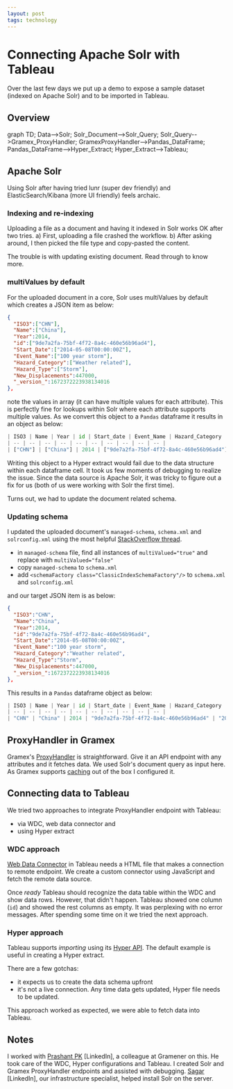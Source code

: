 ```yaml
---
layout: post
tags: technology
---
```


# Connecting Apache Solr with Tableau

Over the last few days we put up a demo to expose a sample dataset (indexed on Apache Solr) and to be imported in Tableau.

<script src="https://cdnjs.cloudflare.com/ajax/libs/mermaid/8.6.0/mermaid.min.js"></script>

## Overview

<div class="mermaid">
  graph TD;
      Data-->Solr;
      Solr_Document-->Solr_Query;
      Solr_Query-->Gramex_ProxyHandler;
      GramexProxyHandler-->Pandas_DataFrame;
      Pandas_DataFrame-->Hyper_Extract;
      Hyper_Extract-->Tableau;
</div>

## Apache Solr
Using Solr after having tried lunr (super dev friendly) and ElasticSearch/Kibana (more UI friendly) feels archaic.

### Indexing and re-indexing
Uploading a file as a document and having it indexed in Solr works OK after two tries. a) First, uploading a file crashed the workflow. b) After asking around, I then picked the file type and copy-pasted the content. 

The trouble is with updating existing document. Read through to know more.

### multiValues by default
For the uploaded document in a core, Solr uses multiValues by default which creates a JSON item as below:

```json
{
  "ISO3":["CHN"],
  "Name":["China"],
  "Year":2014,
  "id":["9de7a2fa-75bf-4f72-8a4c-460e56b96ad4"],
  "Start_Date":["2014-05-08T00:00:00Z"],
  "Event_Name":["100 year storm"],
  "Hazard_Category":["Weather related"],
  "Hazard_Type":["Storm"],
  "New_Displacements":447000,
  "_version_":1672372223938134016
},
```

note the values in array (it can have multiple values for each attribute). This is perfectly fine for lookups within Solr where each attribute supports multiple values. As we convert this object to a `Pandas` dataframe it results in an object as below:

```py
| ISO3 | Name | Year | id | Start_date | Event_Name | Hazard_Category | Hazard_Type | New_Displacements | _version_ |
| -- | -- | -- | -- | -- | -- | -- | -- | -- | -- |
| ["CHN"] | ["China"] | 2014 | ["9de7a2fa-75bf-4f72-8a4c-460e56b96ad4"] | ["2014-05-08T00:00:00Z"] | ["100 year storm"] | ["Weather related"] | ["Storm"] | 447000 | 1672372223938134016 |
```

Writing this object to a Hyper extract would fail due to the data structure within each dataframe cell. It took us few moments of debugging to realize the issue. Since the data source is Apache Solr, it was tricky to figure out a fix for us (both of us were working with Solr the first time).

Turns out, we had to update the document related schema. 

### Updating schema

I updated the uploaded document's `managed-schema`, `schema.xml` and `solrconfig.xml` using the most helpful [StackOverflow thread](https://stackoverflow.com/questions/44281922/how-to-turn-off-multivalue-in-solr).

- in `managed-schema` file, find all instances of `multiValued="true"` and replace with `multiValued="false"`
- copy `managed-schema` to `schema.xml`
- add `<schemaFactory class="ClassicIndexSchemaFactory"/>` to `schema.xml` and `solrconfig.xml`

and our target JSON item is as below:

```json
{
  "ISO3":"CHN",
  "Name":"China",
  "Year":2014,
  "id":"9de7a2fa-75bf-4f72-8a4c-460e56b96ad4",
  "Start_Date":"2014-05-08T00:00:00Z",
  "Event_Name":"100 year storm",
  "Hazard_Category":"Weather related",
  "Hazard_Type":"Storm",
  "New_Displacements":447000,
  "_version_":1672372223938134016
},
```

This results in a `Pandas` dataframe object as below:

```py
| ISO3 | Name | Year | id | Start_date | Event_Name | Hazard_Category | Hazard_Type | New_Displacements | _version_ |
| -- | -- | -- | -- | -- | -- | -- | -- | -- | -- |
| "CHN" | "China" | 2014 | "9de7a2fa-75bf-4f72-8a4c-460e56b96ad4" | "2014-05-08T00:00:00Z" | "100 year storm" | "Weather related" | "Storm" | 447000 | 1672372223938134016 |
```

## ProxyHandler in Gramex

Gramex's [ProxyHandler](https://learn.gramener.com/guide/proxyhandler/) is straightforward. Give it an API endpoint with any attributes and it fetches data. We used Solr's document query as input here. As Gramex supports [caching](https://learn.gramener.com/guide/cache/) out of the box I configured it.

## Connecting data to Tableau

We tried two approaches to integrate ProxyHandler endpoint with Tableau:

- via WDC, web data connector and
- using Hyper extract

### WDC approach

[Web Data Connector](https://help.tableau.com/current/pro/desktop/en-us/examples_web_data_connector.htm) in Tableau needs a HTML file that makes a connection to remote endpoint. We create a custom connector using JavaScript and fetch the remote data source.

Once *ready* Tableau should recognize the data table within the WDC and show data rows. However, that didn't happen. Tableau showed one column (`id`) and showed the rest columns as empty. It was perplexing with no error messages. After spending some time on it we tried the next approach.

### Hyper approach

Tableau supports *importing* using its [Hyper API](https://help.tableau.com/current/api/hyper_api/en-us/docs/hyper_api_create_update.html). The default example is useful in creating a Hyper extract.

There are a few gotchas:

- it expects us to create the data schema upfront
- it's not a live connection. Any time data gets updated, Hyper file needs to be updated.

This approach worked as expected, we were able to fetch data into Tableau.

## Notes

I worked with [Prashant PK](https://www.linkedin.com/in/prashant-kuruamparambatta-16404849/) [LinkedIn], a colleague at Gramener on this. He took care of the WDC, Hyper configurations and Tableau. I created Solr and Gramex ProxyHandler endpoints and assisted with debugging. [Sagar](https://www.linkedin.com/in/sagar-yellina-4356368b/) [LinkedIn], our infrastructure specialist, helped install Solr on the server.


